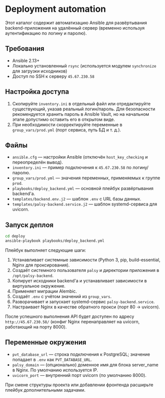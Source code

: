 # Deployment automation

Этот каталог содержит автоматизацию Ansible для развёртывания backend-приложения на удалённый сервер (временно используя аутентификацию по логину и паролю).

## Требования

- Ansible 2.13+
- Локально установленный `rsync` (используется модулем `synchronize` для загрузки исходников)
- Доступ по SSH к серверу `45.67.230.58`

## Настройка доступа

1. Скопируйте `inventory.ini` в отдельный файл или отредактируйте существующий, указав реальный логин/пароль. Для безопасности рекомендуется хранить пароль в Ansible Vault, но на начальном этапе допустимо оставить его в открытом виде.
2. При необходимости скорректируйте переменные в `group_vars/prod.yml` (порт сервиса, путь БД и т. д.).

## Файлы

- `ansible.cfg` — настройки Ansible (отключён `host_key_checking` и переопределён вывод).
- `inventory.ini` — пример подключения к `45.67.230.58` по логину/паролю.
- `group_vars/prod.yml` — значения переменных, применяемых к группе `prod`.
- `playbooks/deploy_backend.yml` — основной плейбук развёртывания backend'а.
- `templates/backend.env.j2` — шаблон `.env` с URL базы данных.
- `templates/palsy-backend.service.j2` — шаблон systemd-сервиса для uvicorn.

## Запуск деплоя

```bash
cd deploy
ansible-playbook playbooks/deploy_backend.yml
```

Плейбук выполняет следующие шаги:

1. Устанавливает системные зависимости (Python 3, pip, build-essential, Nginx для проксирования).
2. Создаёт системного пользователя `palsy` и директории приложения в `/opt/palsy-backend`.
3. Копирует исходники backend'а и устанавливает зависимости в виртуальное окружение.
4. Применяет миграции Alembic.
5. Создаёт `.env` с учётом значений из `group_vars`.
6. Разворачивает и запускает systemd-сервис `palsy-backend.service`.
7. Настраивает Nginx в качестве обратного прокси (порт 80 → uvicorn).

После успешного выполнения API будет доступен по адресу `http://45.67.230.58/` (конфиг Nginx перенаправляет на uvicorn, работающий на порту 8000).

## Переменные окружения

- `pvt_database_url` — строка подключения к PostgreSQL; значение попадает в `.env` как `PVT_DATABASE_URL`.
- `palsy_domain` — (опционально) доменное имя для блока server_name в Nginx. По умолчанию используется IP.
- `uvicorn_port` — внутренний порт uvicorn (по умолчанию 8000).

При смене структуры проекта или добавлении фронтенда расширьте плейбук дополнительными задачами.
